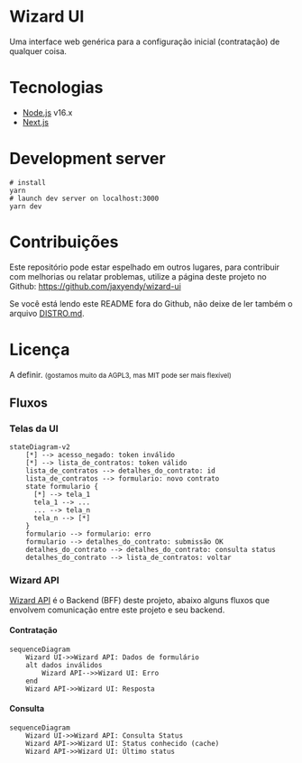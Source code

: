 # Wizard UI

Uma interface web genérica para a configuração inicial (contratação) de qualquer coisa.

# Tecnologias

- [Node.js](https://nodejs.org/) v16.x
- [Next.js](https://nextjs.org/)

# Development server

```
# install
yarn
# launch dev server on localhost:3000
yarn dev
```

# Contribuições

Este repositório pode estar espelhado em outros lugares, para contribuir com melhorias ou relatar
problemas, utilize a página deste projeto no Github: https://github.com/jaxyendy/wizard-ui

Se você está lendo este README fora do Github, não deixe de ler também o
arquivo [DISTRO.md](DISTRO.md).

# Licença

A definir.
<small>(gostamos muito da AGPL3, mas MIT pode ser mais flexível)</small>


## Fluxos

### Telas da UI

```mermaid
stateDiagram-v2
    [*] --> acesso_negado: token inválido
    [*] --> lista_de_contratos: token válido
    lista_de_contratos --> detalhes_do_contrato: id
    lista_de_contratos --> formulario: novo contrato
    state formulario {
      [*] --> tela_1
      tela_1 --> ...
      ... --> tela_n
      tela_n --> [*]
    }
    formulario --> formulario: erro
    formulario --> detalhes_do_contrato: submissão OK
    detalhes_do_contrato --> detalhes_do_contrato: consulta status
    detalhes_do_contrato --> lista_de_contratos: voltar
```

### Wizard API

[Wizard API](https://github.com/jaxyendy/wizard-api) é o Backend (BFF) deste projeto, abaixo alguns
fluxos que envolvem comunicação entre este projeto e seu backend.

#### Contratação

```mermaid
sequenceDiagram
    Wizard UI->>Wizard API: Dados de formulário
    alt dados inválidos
        Wizard API-->>Wizard UI: Erro
    end
    Wizard API->>Wizard UI: Resposta
```

#### Consulta

```mermaid
sequenceDiagram
    Wizard UI->>Wizard API: Consulta Status
    Wizard API->>Wizard UI: Status conhecido (cache)
    Wizard API->>Wizard UI: Último status
```

